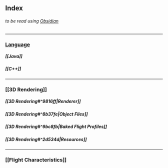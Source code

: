 ## Index
###### to be read using [Obsidian](https://obsidian.md/)
---
### [Language](/Language/README)
##### [[Java]]
##### [[C++]]

---
### [[3D Rendering]]
##### [[3D Rendering#^9816ff|Renderer]]
##### [[3D Rendering#^8b37fe|Object Files]]
##### [[3D Rendering#^9bc8fb|Baked Flight Profiles]]
##### [[3D Rendering#^2d534d|Resources]]

---
### [[Flight Characteristics]]
